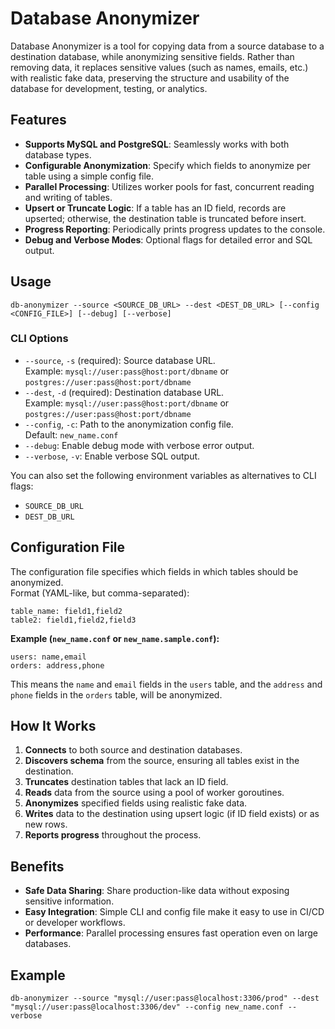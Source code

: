 # Database Anonymizer

Database Anonymizer is a tool for copying data from a source database to a destination database, while anonymizing sensitive fields. Rather than removing data, it replaces sensitive values (such as names, emails, etc.) with realistic fake data, preserving the structure and usability of the database for development, testing, or analytics.

## Features

- **Supports MySQL and PostgreSQL**: Seamlessly works with both database types.
- **Configurable Anonymization**: Specify which fields to anonymize per table using a simple config file.
- **Parallel Processing**: Utilizes worker pools for fast, concurrent reading and writing of tables.
- **Upsert or Truncate Logic**: If a table has an ID field, records are upserted; otherwise, the destination table is truncated before insert.
- **Progress Reporting**: Periodically prints progress updates to the console.
- **Debug and Verbose Modes**: Optional flags for detailed error and SQL output.

## Usage

```
db-anonymizer --source <SOURCE_DB_URL> --dest <DEST_DB_URL> [--config <CONFIG_FILE>] [--debug] [--verbose]
```

### CLI Options

- `--source`, `-s` (required): Source database URL.  
  Example: `mysql://user:pass@host:port/dbname` or `postgres://user:pass@host:port/dbname`
- `--dest`, `-d` (required): Destination database URL.  
  Example: `mysql://user:pass@host:port/dbname` or `postgres://user:pass@host:port/dbname`
- `--config`, `-c`: Path to the anonymization config file.  
  Default: `new_name.conf`
- `--debug`: Enable debug mode with verbose error output.
- `--verbose`, `-v`: Enable verbose SQL output.

You can also set the following environment variables as alternatives to CLI flags:
- `SOURCE_DB_URL`
- `DEST_DB_URL`

## Configuration File

The configuration file specifies which fields in which tables should be anonymized.  
Format (YAML-like, but comma-separated):

```
table_name: field1,field2
table2: field1,field2,field3
```

**Example (`new_name.conf` or `new_name.sample.conf`):**
```
users: name,email
orders: address,phone
```

This means the `name` and `email` fields in the `users` table, and the `address` and `phone` fields in the `orders` table, will be anonymized.

## How It Works

1. **Connects** to both source and destination databases.
2. **Discovers schema** from the source, ensuring all tables exist in the destination.
3. **Truncates** destination tables that lack an ID field.
4. **Reads** data from the source using a pool of worker goroutines.
5. **Anonymizes** specified fields using realistic fake data.
6. **Writes** data to the destination using upsert logic (if ID field exists) or as new rows.
7. **Reports progress** throughout the process.

## Benefits

- **Safe Data Sharing**: Share production-like data without exposing sensitive information.
- **Easy Integration**: Simple CLI and config file make it easy to use in CI/CD or developer workflows.
- **Performance**: Parallel processing ensures fast operation even on large databases.

## Example

```
db-anonymizer --source "mysql://user:pass@localhost:3306/prod" --dest "mysql://user:pass@localhost:3306/dev" --config new_name.conf --verbose
```

